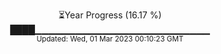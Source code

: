 <p align="center">
⏳Year Progress (16.17 %) <br>
████▁▁▁▁▁▁▁▁▁▁▁▁▁▁▁▁▁▁▁▁▁▁▁▁▁▁ <br>
<sub>Updated: Wed, 01 Mar 2023 00:10:23 GMT</sub>
</p>

